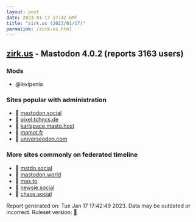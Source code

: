 ```yaml
---
layout: post
date: 2023-01-17 17:42 GMT
title: "zirk.us (2023/01/17)"
permalink: /zirk-us.html
---
```


## [zirk.us](https://zirk.us) - Mastodon 4.0.2 (reports 3163 users)

### Mods
 * @lexipenia

### Sites popular with administration

* 🐘 [mastodon.social](/mastodon-social.html)
* 🐘 [pixel.tchncs.de](/pixel-tchncs-de.html)
* 🐘 [karlspace.masto.host](/karlspace-masto-host.html)
* 🐘 [mamot.fr](/mamot-fr.html)
* 🐘 [universeodon.com](/universeodon-com.html)

### More sites commonly on federated timeline

* 🐘 [mstdn.social](/mstdn-social.html)
* 🐘 [mastodon.world](/mastodon-world.html)
* 🐘 [mas.to](/mas-to.html)
* 🐘 [newsie.social](/newsie-social.html)
* 🐘 [chaos.social](/chaos-social.html)

Report generated on: Tue Jan 17 17:42:49 2023. Data may be outdated or incorrect.
Ruleset version: [🧁](/version-cupcake)
